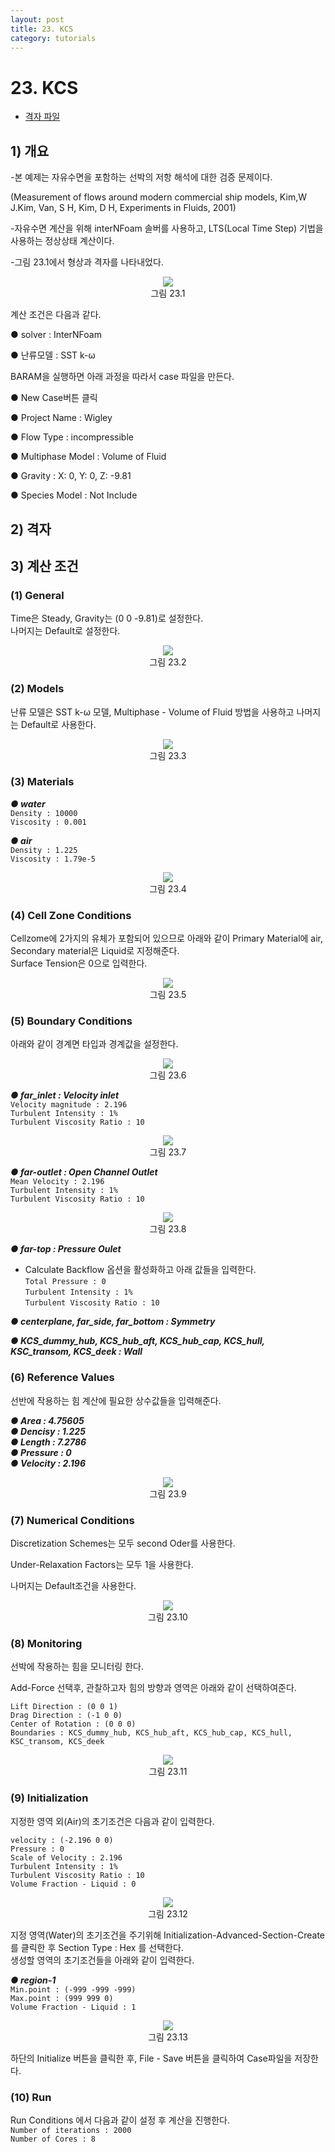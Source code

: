 ```yaml
---
layout: post
title: 23. KCS
category: tutorials
---
```


# 23. KCS

* [격자 파일](https://drive.google.com/file/d/1GC8NdJuT3Eog9FWQ9M7XyqoCrVOx1TpP/view?usp=sharing)

## 1) 개요 
-본 예제는 자유수면을 포함하는 선박의 저항 해석에 대한 검증 문제이다.<br>



(Measurement of flows around modern commercial ship models, Kim,W J.Kim, Van, S H, Kim,
D H, Experiments in Fluids, 2001)<br>

-자유수면 계산을 위해 interNFoam 솔버를 사용하고, LTS(Local Time Step) 기법을 사용하는 정상상태 계산이다.<br>

-그림 23.1에서 형상과 격자를 나타내었다.<br>

<p align='center'>
    <img src="https://github.com/nextfoam/baram-pages/raw/main/screenshots/kcs/23.1.png"><br>
    그림 23.1
</p>

계산 조건은 다음과 같다. <br>

●  solver : InterNFoam <br>

●  난류모델 : SST k-ω <br>

BARAM을 실행하면 아래 과정을 따라서 case 파일을 만든다.<br>

●  New Case버튼 클릭<br>

●  Project Name : Wigley<br>

●  Flow Type : incompressible<br>

●  Multiphase Model : Volume of Fluid<br>

●  Gravity : X: 0, Y: 0, Z: -9.81<br>

● Species Model : Not Include<br>

## 2) 격자


## 3) 계산 조건
### (1) General
Time은 Steady, Gravity는 (0 0 -9.81)로 설정한다.<br>
나머지는 Default로 설정한다.<br>

<p align='center'>
    <img src="https://github.com/nextfoam/baram-pages/raw/main/screenshots/kcs/23.2.png"><br>
    그림 23.2
</p>

### (2) Models

난류 모델은 SST k-ω 모델, Multiphase - Volume of Fluid 방법을 사용하고 나머지는 Default로 사용한다.<br>

<p align='center'>
    <img src="https://github.com/nextfoam/baram-pages/raw/main/screenshots/kcs/23.3.png"><br>
    그림 23.3
</p>

### (3) Materials

***●  water***<br>
```Density : 10000```<br>
```Viscosity : 0.001```<br>


***●  air***<br>
```Density : 1.225```<br>
```Viscosity : 1.79e-5```<br>

<p align='center'>
    <img src="https://github.com/nextfoam/baram-pages/raw/main/screenshots/kcs/23.4.png"><br>
    그림 23.4
</p>

### (4) Cell Zone Conditions
Cellzome에 2가지의 유체가 포함되어 있으므로 아래와 같이 Primary Material에 air, Secondary material은 Liquid로 지정해준다.<br>
Surface Tension은 0으로 입력한다.<br>

<p align='center'>
    <img src="https://github.com/nextfoam/baram-pages/raw/main/screenshots/kcs/23.5.png"><br>
    그림 23.5
</p>

### (5) Boundary Conditions
아래와 같이 경계면 타입과 경계값을 설정한다.<br>

<p align='center'>
    <img src="https://github.com/nextfoam/baram-pages/raw/main/screenshots/kcs/23.6.png"><br>
    그림 23.6
</p>

***●  far_inlet : Velocity inlet***<br>
```Velocity magnitude : 2.196```<br>
```Turbulent Intensity : 1%```<br>
```Turbulent Viscosity Ratio : 10```<br>

<p align='center'>
    <img src="https://github.com/nextfoam/baram-pages/raw/main/screenshots/kcs/23.7.png"><br>
    그림 23.7
</p>

***●  far-outlet : Open Channel Outlet***<br>
```Mean Velocity : 2.196```<br>
```Turbulent Intensity : 1%```<br>
```Turbulent Viscosity Ratio : 10```<br>

<p align='center'>
    <img src="https://github.com/nextfoam/baram-pages/raw/main/screenshots/kcs/23.8.png"><br>
    그림 23.8
</p>

***●  far-top : Pressure Oulet***<br>
* Calculate Backflow 옵션을 활성화하고 아래 값들을 입력한다.<br>
```Total Pressure : 0```<br>
```Turbulent Intensity : 1%```<br>
```Turbulent Viscosity Ratio : 10```<br>

***●  centerplane, far_side, far_bottom : Symmetry***<br>

***●  KCS_dummy_hub, KCS_hub_aft, KCS_hub_cap, KCS_hull, KSC_transom, KCS_deek : Wall***<br>

### (6) Reference Values

선반에 작용하는 힘 계산에 필요한 상수값들을 입력해준다. <br>

***●  Area : 4.75605***<br>
***●  Dencisy : 1.225***<br>
***●  Length : 7.2786***<br>
***●  Pressure : 0***<br>
***●  Velocity : 2.196***<br>

<p align='center'>
    <img src="https://github.com/nextfoam/baram-pages/raw/main/screenshots/kcs/23.9.png"><br>
    그림 23.9
</p>

### (7) Numerical Conditions

Discretization Schemes는 모두 second Oder를 사용한다.<br>

Under-Relaxation Factors는 모두 1을 사용한다.<br>

나머지는 Default조건을 사용한다.<br>

<p align='center'>
    <img src="https://github.com/nextfoam/baram-pages/raw/main/screenshots/kcs/23.10.png"><br>
    그림 23.10
</p>


### (8) Monitoring

선박에 작용하는 힘을 모니터링 한다.<br>

Add-Force 선택후, 관찰하고자 힘의 방향과 영역은 아래와 같이 선택하여준다.<br>

```Lift Direction : (0 0 1)```<br>
```Drag Direction : (-1 0 0)```<br>
```Center of Rotation : (0 0 0)```<br>
```Boundaries : KCS_dummy_hub, KCS_hub_aft, KCS_hub_cap, KCS_hull, KSC_transom, KCS_deek```<br>

<p align='center'>
    <img src="https://github.com/nextfoam/baram-pages/raw/main/screenshots/kcs/23.11.png"><br>
    그림 23.11
</p>

### (9) Initialization

지정한 영역 외(Air)의 초기조건은 다음과 같이 입력한다.<br>

```velocity : (-2.196 0 0)```<br>
```Pressure : 0```<br>
```Scale of Velocity : 2.196```<br>
```Turbulent Intensity : 1%```<br>
```Turbulent Viscosity Ratio : 10```<br>
```Volume Fraction - Liquid : 0```<br>

<p align='center'>
    <img src="https://github.com/nextfoam/baram-pages/raw/main/screenshots/kcs/23.12.png"><br>
    그림 23.12
</p>

지정 영역(Water)의 초기조건을 주기위해 Initialization-Advanced-Section-Create 를 클릭한 후 Section Type : Hex 를 선택한다.<br>
생성할 영역의 초기조건들을 아래와 같이 입력한다.<br>

***●  region-1***<br>
```Min.point : (-999 -999 -999)```<br>
```Max.point : (999 999 0)```<br>
```Volume Fraction - Liquid : 1```<br>

<p align='center'>
    <img src="https://github.com/nextfoam/baram-pages/raw/main/screenshots/kcs/23.13.png"><br>
    그림 23.13
</p>

하단의 Initialize 버튼을 클릭한 후, File - Save 버튼을 클릭하여 Case파일을 저장한다.<br>

### (10) Run

Run Conditions 에서 다음과 같이 설정 후 계산을 진행한다.<br>
```Number of iterations : 2000```<br>
```Number of Cores : 8```<br>